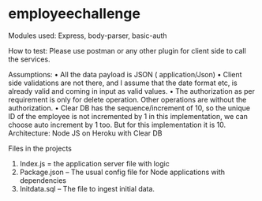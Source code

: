 # employeechallenge
Modules used: Express, body-parser, basic-auth

How to test: Please use postman or any other plugin for client side to call the services.

Assumptions: 
•	All the data payload is JSON ( application/Json)
•	Client side validations are not there, and I assume that the date format etc, is already valid and coming in input as valid values.
•	The authorization as per requirement is only for delete operation. Other operations are without the authorization.
•	Clear DB has the sequence/increment of 10, so the unique ID of the employee is not incremented by 1 in this implementation, we can choose auto increment by 1 too. But for this implementation it is 10.
Architecture: Node JS on Heroku with Clear DB

Files in the projects
1.	Index.js = the application server file with logic
2.	Package.json – The usual config file for Node applications with dependencies
3.	Initdata.sql – The file to ingest initial data.
